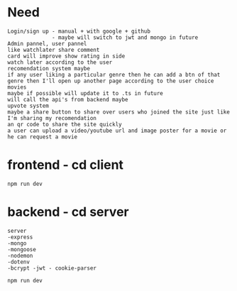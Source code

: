 # Need
    Login/sign up - manual + with google + github
                  - maybe will switch to jwt and mongo in future
    Admin pannel, user pannel
    like watchlater share comment 
    card will improve show rating in side
    watch later according to the user
    recomendation system maybe
    if any user liking a particular genre then he can add a btn of that genre then I'll open up another page according to the user choice movies
    maybe if possible will update it to .ts in future
    will call the api's from backend maybe
    upvote system
    maybe a share button to share over users who joined the site just like I'm sharing my recomendation
    an qr code to share the site quickly 
    a user can upload a video/youtube url and image poster for a movie or he can request a movie

# frontend - cd client 
```npm run dev```

# backend - cd server 
    server
    -express
    -mongo
    -mongoose
    -nodemon
    -dotenv
    -bcrypt -jwt - cookie-parser
```npm run dev```
